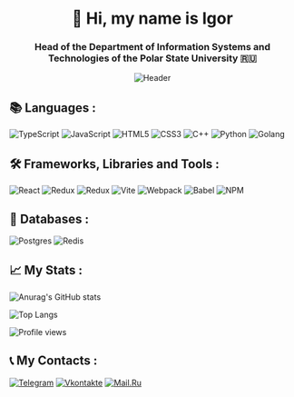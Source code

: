 <div align="center">

# 👋 Hi, my name is Igor

### Head of the Department of Information Systems and Technologies of the Polar State University 🇷🇺

![Header](https://media.giphy.com/media/v1.Y2lkPTc5MGI3NjExN2RzYndtazdseWw1NnZ5cGhyNGdjYXl1dDkyNjE1a240dWtrNjBvciZlcD12MV9pbnRlcm5hbF9naWZfYnlfaWQmY3Q9Zw/qgQUggAC3Pfv687qPC/giphy.gif)

</div>

## 📚 Languages :

![TypeScript](https://img.shields.io/badge/typescript-%23007ACC.svg?style=for-the-badge&logo=typescript&logoColor=white)
![JavaScript](https://img.shields.io/badge/javascript-%23323330.svg?style=for-the-badge&logo=javascript&logoColor=%23F7DF1E)
![HTML5](https://img.shields.io/badge/html5-%23E34F26.svg?style=for-the-badge&logo=html5&logoColor=white)
![CSS3](https://img.shields.io/badge/css3-%231572B6.svg?style=for-the-badge&logo=css3&logoColor=white)
![C++](https://img.shields.io/badge/c++-black.svg?style=for-the-badge&logo=c%2B%2B&logoColor=white)
![Python](https://img.shields.io/badge/python-3670A0?style=for-the-badge&logo=python&logoColor=ffdd54)
![Golang](https://img.shields.io/badge/go-blue?style=for-the-badge&logo=go&logoColor=white)

## 🛠 Frameworks, Libraries and Tools :

![React](https://img.shields.io/badge/react-%2320232a.svg?style=for-the-badge&logo=react&logoColor=%2361DAFB)
![Redux](https://img.shields.io/badge/redux-purple.svg?style=for-the-badge&logo=redux&logoColor=white)
![Redux](https://img.shields.io/badge/MobX-green.svg?style=for-the-badge&logo=MobX&logoColor=white)
![Vite](https://img.shields.io/badge/vite-floralwhite.svg?style=for-the-badge&logo=vite&logoColor=black)
![Webpack](https://img.shields.io/badge/webpack-%238DD6F9.svg?style=for-the-badge&logo=webpack&logoColor=black)
![Babel](https://img.shields.io/badge/Babel-yellow.svg?style=for-the-badge&logo=Babel&logoColor=white)
![NPM](https://img.shields.io/badge/NPM-%23323330.svg?style=for-the-badge&logo=npm&logoColor=white)

## 💽 Databases :

![Postgres](https://img.shields.io/badge/postgres-blue.svg?style=for-the-badge&logo=postgresql&logoColor=%2361DAFB)
![Redis](https://img.shields.io/badge/redis-floralwhite.svg?style=for-the-badge&logo=redis&logoColor=red)

## 📈 My Stats :

![Anurag's GitHub stats](https://github-readme-stats.vercel.app/api?username=Igorsergeevichisit&theme=vision-friendly-dark)

![Top Langs](https://github-readme-stats.vercel.app/api/top-langs/?username=Igorsergeevichisit&layout=compact&theme=vision-friendly-dark)

![Profile views](https://komarev.com/ghpvc/?username=Igorsergeevichisit)

## 📞 My Contacts :

[![Telegram](https://img.shields.io/badge/-Telegram-090909?style=for-the-badge&logo=telegram)](https://t.me/Igorsergeevichzgu)
[![Vkontakte](https://img.shields.io/badge/-VK-090909?style=for-the-badge&logo=Vk&logoColor=4F7DB3)](https://vk.com/belyaevis)
[![Mail.Ru](https://img.shields.io/badge/-Mail.Ru-090909?style=for-the-badge&logo=Mail.Ru&logoColor=FF8C00)](https://e.mail.ru/compose/?to=belyaevis@norvuz.ru)
